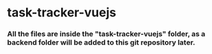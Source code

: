 # task-tracker-vuejs

### All the files are inside the "task-tracker-vuejs" folder, as a backend folder will be added to this git repository later.
